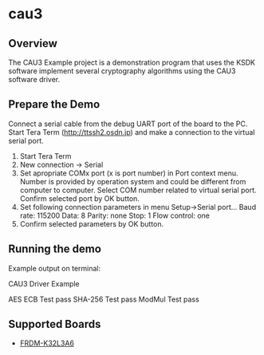 # cau3

## Overview
The CAU3 Example project is a demonstration program that uses the KSDK software implement
several cryptography algorithms using the CAU3 software driver.

## Prepare the Demo
Connect a serial cable from the debug UART port of the board to the PC. Start Tera Term
(http://ttssh2.osdn.jp) and make a connection to the virtual serial port.

1. Start Tera Term
2. New connection -> Serial
3. Set apropriate COMx port (x is port number) in Port context menu. Number is provided by operation
   system and could be different from computer to computer. Select COM number related to virtual
   serial port. Confirm selected port by OK button.
4. Set following connection parameters in menu Setup->Serial port...
        Baud rate:    115200
        Data:         8
        Parity:       none
        Stop:         1
        Flow control: one
5.  Confirm selected parameters by OK button.

## Running the demo
Example output on terminal:

CAU3 Driver Example

AES ECB Test pass
SHA-256 Test pass
ModMul Test pass

## Supported Boards
- [FRDM-K32L3A6](../../_boards/frdmk32l3a6/driver_examples/cau3/example_board_readme.md)
